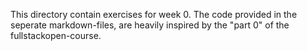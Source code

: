 This directory contain exercises for week 0. The code provided in the seperate markdown-files, are heavily inspired by the "part 0" of the fullstackopen-course.